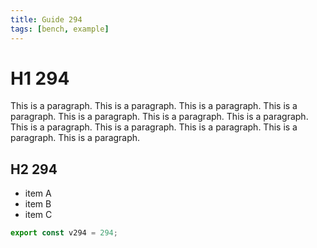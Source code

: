 ```yaml
---
title: Guide 294
tags: [bench, example]
---
```


# H1 294

This is a paragraph. This is a paragraph. This is a paragraph. This is a paragraph. This is a paragraph. This is a paragraph. This is a paragraph. This is a paragraph. This is a paragraph. This is a paragraph. This is a paragraph. This is a paragraph. 

## H2 294

- item A
- item B
- item C

```ts
export const v294 = 294;
```